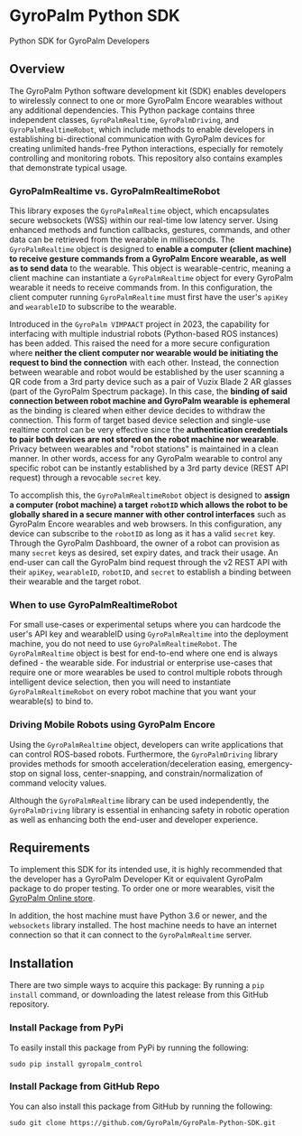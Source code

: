 # GyroPalm Python SDK
Python SDK for GyroPalm Developers

## Overview ##
The GyroPalm Python software development kit (SDK) enables developers to wirelessly connect to one or more GyroPalm Encore wearables without any additional dependencies. This Python package contains three independent classes, `GyroPalmRealtime`, `GyroPalmDriving`, and `GyroPalmRealtimeRobot`, which include methods to enable developers in establishing bi-directional communication with GyroPalm devices for creating unlimited hands-free Python interactions, especially for remotely controlling and monitoring robots. This repository also contains examples that demonstrate typical usage.

### GyroPalmRealtime vs. GyroPalmRealtimeRobot
This library exposes the `GyroPalmRealtime` object, which encapsulates secure websockets (WSS) within our real-time low latency server. Using enhanced methods and function callbacks, gestures, commands, and other data can be retrieved from the wearable in milliseconds. The `GyroPalmRealtime` object is designed to **enable a computer (client machine) to receive gesture commands from a GyroPalm Encore wearable, as well as to send data** to the wearable. This object is wearable-centric, meaning a client machine can instantiate a `GyroPalmRealtime` object for every GyroPalm wearable it needs to receive commands from. In this configuration, the client computer running `GyroPalmRealtime` must first have the user's `apiKey` and `wearableID` to subscribe to the wearable.

Introduced in the `GyroPalm VIMPAACT` project in 2023, the capability for interfacing with multiple industrial robots (Python-based ROS instances) has been added. This raised the need for a more secure configuration where **neither the client computer nor wearable would be initiating the request to bind the connection** with each other. Instead, the connection between wearable and robot would be established by the user scanning a QR code from a 3rd party device such as a pair of Vuzix Blade 2 AR glasses (part of the GyroPalm Spectrum package). In this case, the **binding of said connection between robot machine and GyroPalm wearable is ephemeral** as the binding is cleared when either device decides to withdraw the connection. This form of target based device selection and single-use realtime control can be very effective since the **authentication credentials to pair both devices are not stored on the robot machine nor wearable**. Privacy between wearables and "robot stations" is maintained in a clean manner. In other words, access for any GyroPalm wearable to control any specific robot can be instantly established by a 3rd party device (REST API request) through a revocable `secret` key.

To accomplish this, the `GyroPalmRealtimeRobot` object is designed to **assign a computer (robot machine) a target `robotID` which allows the robot to be globally shared in a secure manner with other control interfaces** such as GyroPalm Encore wearables and web browsers. In this configuration, any device can subscribe to the `robotID` as long as it has a valid `secret` key. Through the GyroPalm Dashboard, the owner of a robot can provision as many `secret` keys as desired, set expiry dates, and track their usage. An end-user can call the GyroPalm bind request through the v2 REST API with their `apiKey`, `wearableID`, `robotID`, and `secret` to establish a binding between their wearable and the target robot.

### When to use GyroPalmRealtimeRobot
For small use-cases or experimental setups where you can hardcode the user's API key and wearableID using `GyroPalmRealtime` into the deployment machine, you do not need to use `GyroPalmRealtimeRobot`. The `GyroPalmRealtime` object is best for end-to-end where one end is always defined - the wearable side. For industrial or enterprise use-cases that require one or more wearables be used to control multiple robots through intelligent device selection, then you will need to instantiate `GyroPalmRealtimeRobot` on every robot machine that you want your wearable(s) to bind to.

### Driving Mobile Robots using GyroPalm Encore
Using the `GyroPalmRealtime` object, developers can write applications that can control ROS-based robots. Furthermore, the `GyroPalmDriving` library provides methods for smooth acceleration/deceleration easing, emergency-stop on signal loss, center-snapping, and constrain/normalization of command velocity values. 

Although the `GyroPalmRealtime` library can be used independently, the `GyroPalmDriving` library is essential in enhancing safety in robotic operation as well as enhancing both the end-user and developer experience.

## Requirements ##
To implement this SDK for its intended use, it is highly recommended that the developer has a GyroPalm Developer Kit or equivalent GyroPalm package to do proper testing. To order one or more wearables, visit the [GyroPalm Online store](https://gyropalm.com/order/).

In addition, the host machine must have Python 3.6 or newer, and the `websockets` library installed. The host machine needs to have an internet connection so that it can connect to the `GyroPalmRealtime` server.

## Installation ##
There are two simple ways to acquire this package: By running a `pip install` command, or downloading the latest release from this GitHub repository.

### Install Package from PyPi ###
To easily install this package from PyPi by running the following:
```shell
sudo pip install gyropalm_control
```

### Install Package from GitHub Repo ###
You can also install this package from GitHub by running the following:
```shell
sudo git clone https://github.com/GyroPalm/GyroPalm-Python-SDK.git
```